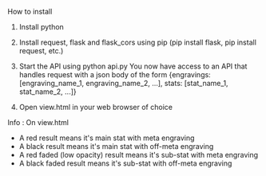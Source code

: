 How to install

1) Install python
2) Install request, flask and flask_cors using pip (pip install flask, pip install request, etc.)
3) Start the API using python api.py 
You now have access to an API that handles request with a json body of the form {engravings: [engraving_name_1, engraving_name_2, ...], stats: [stat_name_1, stat_name_2, ...]}

4) Open view.html in your web browser of choice

Info : 
On view.html
- A red result means it's main stat with meta engraving
- A black result means it's main stat with off-meta engraving
- A red faded (low opacity) result means it's sub-stat with meta engraving
- A black faded result means it's sub-stat with off-meta engraving
